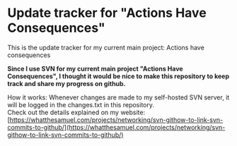 # Update tracker for "Actions Have Consequences"
This is the update tracker for my current main project: Actions have consequences    
    
**Since I use SVN for my current main project "Actions Have Consequences", I thought it would be nice to make this repository to keep track and share my progress on github.**    
    
How it works: Whenever changes are made to my self-hosted SVN server, it will be logged in the changes.txt in this repository.    
Check out the details explained on my website: [https://whatthesamuel.com/projects/networking/svn-githow-to-link-svn-commits-to-github/](https://whatthesamuel.com/projects/networking/svn-githow-to-link-svn-commits-to-github/)
